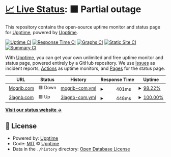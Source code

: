 # [📈 Live Status](https://upptime.github.io/upptime): <!--live status--> **🟧 Partial outage**

This repository contains the open-source uptime monitor and status page for [Upptime](https://upptime.js.org), powered by [Upptime](https://github.com/upptime/upptime).

[![Uptime CI](https://github.com/koj-co/upptime/workflows/Uptime%20CI/badge.svg)](https://github.com/koj-co/upptime/actions?query=workflow%3A%22Uptime+CI%22)
[![Response Time CI](https://github.com/koj-co/upptime/workflows/Response%20Time%20CI/badge.svg)](https://github.com/koj-co/upptime/actions?query=workflow%3A%22Response+Time+CI%22)
[![Graphs CI](https://github.com/koj-co/upptime/workflows/Graphs%20CI/badge.svg)](https://github.com/koj-co/upptime/actions?query=workflow%3A%22Graphs+CI%22)
[![Static Site CI](https://github.com/koj-co/upptime/workflows/Static%20Site%20CI/badge.svg)](https://github.com/koj-co/upptime/actions?query=workflow%3A%22Static+Site+CI%22)
[![Summary CI](https://github.com/koj-co/upptime/workflows/Summary%20CI/badge.svg)](https://github.com/koj-co/upptime/actions?query=workflow%3A%22Summary+CI%22)

With [Upptime](https://upptime.js.org), you can get your own unlimited and free uptime monitor and status page, powered entirely by a GitHub repository. We use [Issues](https://github.com/upptime/upptime/issues) as incident reports, [Actions](https://github.com/upptime/upptime/actions) as uptime monitors, and [Pages](https://upptime.github.io/upptime) for the status page.

<!--start: status pages-->
<!-- This summary is generated by Upptime (https://github.com/upptime/upptime) -->
<!-- Do not edit this manually, your changes will be overwritten -->
<!-- prettier-ignore -->
| URL | Status | History | Response Time | Uptime |
| --- | ------ | ------- | ------------- | ------ |
| <img alt="" src="https://favicons.githubusercontent.com/www.mogrib.com" height="13"> [Mogrib.com](https://www.mogrib.com) | 🟥 Down | [mogrib-com.yml](https://github.com/AhmadIbrahiim/Mogrib-Uptime/commits/HEAD/history/mogrib-com.yml) | <details><summary><img alt="Response time graph" src="./graphs/mogrib-com/response-time-week.png" height="20"> 401ms</summary><br><a href="https://upptime.github.io/upptime/history/mogrib-com"><img alt="Response time 1294" src="https://img.shields.io/endpoint?url=https%3A%2F%2Fraw.githubusercontent.com%2FAhmadIbrahiim%2FMogrib-Uptime%2FHEAD%2Fapi%2Fmogrib-com%2Fresponse-time.json"></a><br><a href="https://upptime.github.io/upptime/history/mogrib-com"><img alt="24-hour response time 440" src="https://img.shields.io/endpoint?url=https%3A%2F%2Fraw.githubusercontent.com%2FAhmadIbrahiim%2FMogrib-Uptime%2FHEAD%2Fapi%2Fmogrib-com%2Fresponse-time-day.json"></a><br><a href="https://upptime.github.io/upptime/history/mogrib-com"><img alt="7-day response time 401" src="https://img.shields.io/endpoint?url=https%3A%2F%2Fraw.githubusercontent.com%2FAhmadIbrahiim%2FMogrib-Uptime%2FHEAD%2Fapi%2Fmogrib-com%2Fresponse-time-week.json"></a><br><a href="https://upptime.github.io/upptime/history/mogrib-com"><img alt="30-day response time 981" src="https://img.shields.io/endpoint?url=https%3A%2F%2Fraw.githubusercontent.com%2FAhmadIbrahiim%2FMogrib-Uptime%2FHEAD%2Fapi%2Fmogrib-com%2Fresponse-time-month.json"></a><br><a href="https://upptime.github.io/upptime/history/mogrib-com"><img alt="1-year response time 1294" src="https://img.shields.io/endpoint?url=https%3A%2F%2Fraw.githubusercontent.com%2FAhmadIbrahiim%2FMogrib-Uptime%2FHEAD%2Fapi%2Fmogrib-com%2Fresponse-time-year.json"></a></details> | <details><summary><a href="https://upptime.github.io/upptime/history/mogrib-com">98.22%</a></summary><a href="https://upptime.github.io/upptime/history/mogrib-com"><img alt="All-time uptime 96.42%" src="https://img.shields.io/endpoint?url=https%3A%2F%2Fraw.githubusercontent.com%2FAhmadIbrahiim%2FMogrib-Uptime%2FHEAD%2Fapi%2Fmogrib-com%2Fuptime.json"></a><br><a href="https://upptime.github.io/upptime/history/mogrib-com"><img alt="24-hour uptime 100.00%" src="https://img.shields.io/endpoint?url=https%3A%2F%2Fraw.githubusercontent.com%2FAhmadIbrahiim%2FMogrib-Uptime%2FHEAD%2Fapi%2Fmogrib-com%2Fuptime-day.json"></a><br><a href="https://upptime.github.io/upptime/history/mogrib-com"><img alt="7-day uptime 98.22%" src="https://img.shields.io/endpoint?url=https%3A%2F%2Fraw.githubusercontent.com%2FAhmadIbrahiim%2FMogrib-Uptime%2FHEAD%2Fapi%2Fmogrib-com%2Fuptime-week.json"></a><br><a href="https://upptime.github.io/upptime/history/mogrib-com"><img alt="30-day uptime 86.70%" src="https://img.shields.io/endpoint?url=https%3A%2F%2Fraw.githubusercontent.com%2FAhmadIbrahiim%2FMogrib-Uptime%2FHEAD%2Fapi%2Fmogrib-com%2Fuptime-month.json"></a><br><a href="https://upptime.github.io/upptime/history/mogrib-com"><img alt="1-year uptime 96.42%" src="https://img.shields.io/endpoint?url=https%3A%2F%2Fraw.githubusercontent.com%2FAhmadIbrahiim%2FMogrib-Uptime%2FHEAD%2Fapi%2Fmogrib-com%2Fuptime-year.json"></a></details>
| <img alt="" src="https://favicons.githubusercontent.com/www.3lagnb.com" height="13"> [3lagnb.com](https://www.3lagnb.com) | 🟩 Up | [3lagnb-com.yml](https://github.com/AhmadIbrahiim/Mogrib-Uptime/commits/HEAD/history/3lagnb-com.yml) | <details><summary><img alt="Response time graph" src="./graphs/3lagnb-com/response-time-week.png" height="20"> 448ms</summary><br><a href="https://upptime.github.io/upptime/history/3lagnb-com"><img alt="Response time 455" src="https://img.shields.io/endpoint?url=https%3A%2F%2Fraw.githubusercontent.com%2FAhmadIbrahiim%2FMogrib-Uptime%2FHEAD%2Fapi%2F3lagnb-com%2Fresponse-time.json"></a><br><a href="https://upptime.github.io/upptime/history/3lagnb-com"><img alt="24-hour response time 556" src="https://img.shields.io/endpoint?url=https%3A%2F%2Fraw.githubusercontent.com%2FAhmadIbrahiim%2FMogrib-Uptime%2FHEAD%2Fapi%2F3lagnb-com%2Fresponse-time-day.json"></a><br><a href="https://upptime.github.io/upptime/history/3lagnb-com"><img alt="7-day response time 448" src="https://img.shields.io/endpoint?url=https%3A%2F%2Fraw.githubusercontent.com%2FAhmadIbrahiim%2FMogrib-Uptime%2FHEAD%2Fapi%2F3lagnb-com%2Fresponse-time-week.json"></a><br><a href="https://upptime.github.io/upptime/history/3lagnb-com"><img alt="30-day response time 446" src="https://img.shields.io/endpoint?url=https%3A%2F%2Fraw.githubusercontent.com%2FAhmadIbrahiim%2FMogrib-Uptime%2FHEAD%2Fapi%2F3lagnb-com%2Fresponse-time-month.json"></a><br><a href="https://upptime.github.io/upptime/history/3lagnb-com"><img alt="1-year response time 455" src="https://img.shields.io/endpoint?url=https%3A%2F%2Fraw.githubusercontent.com%2FAhmadIbrahiim%2FMogrib-Uptime%2FHEAD%2Fapi%2F3lagnb-com%2Fresponse-time-year.json"></a></details> | <details><summary><a href="https://upptime.github.io/upptime/history/3lagnb-com">100.00%</a></summary><a href="https://upptime.github.io/upptime/history/3lagnb-com"><img alt="All-time uptime 99.98%" src="https://img.shields.io/endpoint?url=https%3A%2F%2Fraw.githubusercontent.com%2FAhmadIbrahiim%2FMogrib-Uptime%2FHEAD%2Fapi%2F3lagnb-com%2Fuptime.json"></a><br><a href="https://upptime.github.io/upptime/history/3lagnb-com"><img alt="24-hour uptime 100.00%" src="https://img.shields.io/endpoint?url=https%3A%2F%2Fraw.githubusercontent.com%2FAhmadIbrahiim%2FMogrib-Uptime%2FHEAD%2Fapi%2F3lagnb-com%2Fuptime-day.json"></a><br><a href="https://upptime.github.io/upptime/history/3lagnb-com"><img alt="7-day uptime 100.00%" src="https://img.shields.io/endpoint?url=https%3A%2F%2Fraw.githubusercontent.com%2FAhmadIbrahiim%2FMogrib-Uptime%2FHEAD%2Fapi%2F3lagnb-com%2Fuptime-week.json"></a><br><a href="https://upptime.github.io/upptime/history/3lagnb-com"><img alt="30-day uptime 99.96%" src="https://img.shields.io/endpoint?url=https%3A%2F%2Fraw.githubusercontent.com%2FAhmadIbrahiim%2FMogrib-Uptime%2FHEAD%2Fapi%2F3lagnb-com%2Fuptime-month.json"></a><br><a href="https://upptime.github.io/upptime/history/3lagnb-com"><img alt="1-year uptime 99.98%" src="https://img.shields.io/endpoint?url=https%3A%2F%2Fraw.githubusercontent.com%2FAhmadIbrahiim%2FMogrib-Uptime%2FHEAD%2Fapi%2F3lagnb-com%2Fuptime-year.json"></a></details>

<!--end: status pages-->

[**Visit our status website →**](https://upptime.github.io/upptime)

## 📄 License

- Powered by: [Upptime](https://github.com/upptime/upptime)
- Code: [MIT](./LICENSE) © [Upptime](https://upptime.js.org)
- Data in the `./history` directory: [Open Database License](https://opendatacommons.org/licenses/odbl/1-0/)
